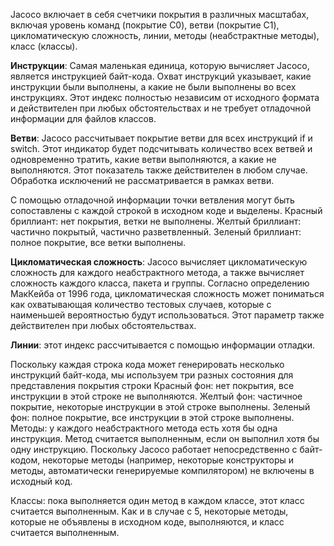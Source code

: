 Jacoco включает в себя счетчики покрытия в различных масштабах, включая уровень команд (покрытие C0), ветви (покрытие C1), цикломатическую сложность, линии, методы (неабстрактные методы), класс (классы).

**Инструкции**: Самая маленькая единица, которую вычисляет Jacoco, является инструкцией байт-кода. Охват инструкций указывает, какие инструкции были выполнены, а какие не были выполнены во всех инструкциях. Этот индекс полностью независим от исходного формата и действителен при любых обстоятельствах и не требует отладочной информации для файлов классов.

**Ветви**: Jacoco рассчитывает покрытие ветви для всех инструкций if и switch. Этот индикатор будет подсчитывать количество всех ветвей и одновременно тратить, какие ветви выполняются, а какие не выполняются. Этот показатель также действителен в любом случае. Обработка исключений не рассматривается в рамках ветви.

С помощью отладочной информации точки ветвления могут быть сопоставлены с каждой строкой в ​​исходном коде и выделены.
Красный бриллиант: нет покрытия, ветки не выполнены.
Желтый бриллиант: частично покрытый, частично разветвленный.
Зеленый бриллиант: полное покрытие, все ветки выполнены.

**Цикломатическая сложность**: Jacoco вычисляет цикломатическую сложность для каждого неабстрактного метода, а также вычисляет сложность каждого класса, пакета и группы. Согласно определению МакКейба от 1996 года, цикломатическая сложность может пониматься как охватывающая количество тестовых случаев, которые с наименьшей вероятностью будут использоваться. Этот параметр также действителен при любых обстоятельствах.

**Линии**: этот индекс рассчитывается с помощью информации отладки.

Поскольку каждая строка кода может генерировать несколько инструкций байт-кода, мы используем три разных состояния для представления покрытия строки
Красный фон: нет покрытия, все инструкции в этой строке не выполняются.
Желтый фон: частичное покрытие, некоторые инструкции в этой строке выполнены.
Зеленый фон: полное покрытие, все инструкции в этой строке выполнены.
Методы: у каждого неабстрактного метода есть хотя бы одна инструкция. Метод считается выполненным, если он выполнил хотя бы одну инструкцию. Поскольку Jacoco работает непосредственно с байт-кодом, некоторые методы (например, некоторые конструкторы и методы, автоматически генерируемые компилятором) не включены в исходный код.

Классы: пока выполняется один метод в каждом классе, этот класс считается выполненным. Как и в случае с 5, некоторые методы, которые не объявлены в исходном коде, выполняются, и класс считается выполненным.